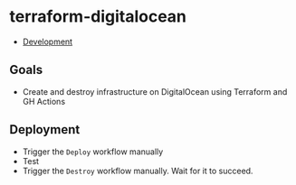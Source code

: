 # terraform-digitalocean

- [Development](docs/development.md)

## Goals

- Create and destroy infrastructure on DigitalOcean using Terraform and GH Actions

## Deployment

- Trigger the `Deploy` workflow manually
- Test
- Trigger the `Destroy` workflow manually. Wait for it to succeed.
